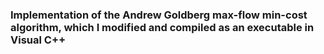 ### Implementation of the Andrew Goldberg max-flow min-cost algorithm, which I modified and compiled as an executable in Visual C++
